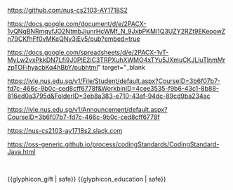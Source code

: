 <span id="module_org">https://github.com/nus-cs2103-AY1718S2</span>

<span id="instructors_page">https://docs.google.com/document/d/e/2PACX-1vQNqBNRmqyfJO2NtmbJiunrHcWMf_N_9JxbPKMi1Q3UZY2RZt9EKeoowZn79CKfhFf0vMKeQNy3jEv5/pub?embed=true</span>

<span id="team_IDs_page">https://docs.google.com/spreadsheets/d/e/2PACX-1vT-MyLw2vxPkkDN7Lfi9J0PIE2iC3TRPXuhXWMO4xTYu5JXmuCKJLluTlnmMrzpTOFihyacbKq4hBbY/pubhtml" target="_blank</span>

<span id="ivle_files">https://ivle.nus.edu.sg/v1/File/Student/default.aspx?CourseID=3b6f07b7-fd7c-466c-9b0c-ced8cff6778f&WorkbinID=4cee3535-f9b6-43c1-8b88-816ed0a3795d&FolderID=3eb8a383-e710-43af-94dc-89cd9ba234ac</span>

<span id="ivle_announcements">https://ivle.nus.edu.sg/v1/Announcement/default.aspx?CourseID=3b6f07b7-fd7c-466c-9b0c-ced8cff6778f</span>

<span id="slack_team">https://nus-cs2103-ay1718s2.slack.com</span>

<span id="java_coding_standard">https://oss-generic.github.io/process/codingStandards/CodingStandard-Java.html</span>

<span id="pagebreak"><p style="page-break-after: always;">&nbsp;</p></span>

<span id="icon_example">{{glyphicon_gift | safe}}</span>
<span id="icon_prereq">{{glyphicon_education | safe}}</span>